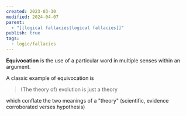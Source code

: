 ```yaml
---
created: 2023-03-30
modified: 2024-04-07
parent:
  - "[[logical fallacies|logical fallacies]]"
publish: true
tags:
  - logic/fallacies
---
```


**Equivocation** is the use of a particular word in multiple senses within an argument.

A classic example of equivocation is
> (The theory of) evolution is just a theory

which conflate the two meanings of a "theory" (scientific, evidence corroborated verses hypothesis)
